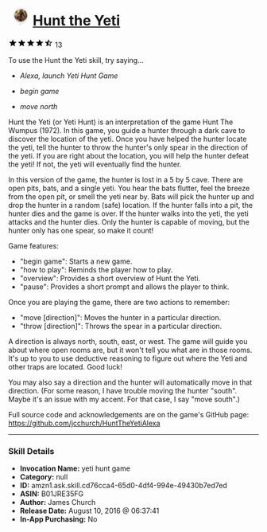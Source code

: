# &nbsp;<img src="skill_icon" alt="Hunt the Yeti icon" width="36"> [Hunt the Yeti](http://alexa.amazon.com/#skills/amzn1.ask.skill.cd76cca4-65d0-4df4-994e-49430b7ed7ed)
![4.6 stars](../../images/ic_star_black_18dp_1x.png)![4.6 stars](../../images/ic_star_black_18dp_1x.png)![4.6 stars](../../images/ic_star_black_18dp_1x.png)![4.6 stars](../../images/ic_star_black_18dp_1x.png)![4.6 stars](../../images/ic_star_half_black_18dp_1x.png) 13

To use the Hunt the Yeti skill, try saying...

* *Alexa, launch Yeti Hunt Game*

* *begin game*

* *move north*

Hunt the Yeti (or Yeti Hunt) is an interpretation of the game Hunt The Wumpus (1972). In this game, you guide a hunter through a dark cave to discover the location of the yeti. Once you have helped the hunter locate the yeti, tell the hunter to throw the hunter's only spear in the direction of the yeti. If you are right about the location, you will help the hunter defeat the yeti! If not, the yeti will eventually find the hunter.

In this version of the game, the hunter is lost in a 5 by 5 cave. There are open pits, bats, and a single yeti. You hear the bats flutter, feel the breeze from the open pit, or smell the yeti near by. Bats will pick the hunter up and drop the hunter in a random (safe) location. If the hunter falls into a pit, the hunter dies and the game is over. If the hunter walks into the yeti, the yeti attacks and the hunter dies. Only the hunter is capable of moving, but the hunter only has one spear, so make it count!

Game features:
- "begin game": Starts a new game.
- "how to play": Reminds the player how to play.
- "overview": Provides a short overview of Hunt the Yeti.
- "pause": Provides a short prompt and allows the player to think.

Once you are playing the game, there are two actions to remember:

- "move [direction]": Moves the hunter in a particular direction.
- "throw [direction]": Throws the spear in a particular direction.

A direction is always north, south, east, or west. The game will guide you about where open rooms are, but it won't tell you what are in those rooms. It's up to you to use deductive reasoning to figure out where the Yeti and other traps are located. Good luck!

You may also say a direction and the hunter will automatically move in that direction. (For some reason, I have trouble moving the hunter "south". Maybe it's an issue with my accent. For that case, I say "move south".)

Full source code and acknowledgements are on the game's GitHub page:
https://github.com/jcchurch/HuntTheYetiAlexa

***

### Skill Details

* **Invocation Name:** yeti hunt game
* **Category:** null
* **ID:** amzn1.ask.skill.cd76cca4-65d0-4df4-994e-49430b7ed7ed
* **ASIN:** B01JRE35FG
* **Author:** James Church
* **Release Date:** August 10, 2016 @ 06:37:41
* **In-App Purchasing:** No
